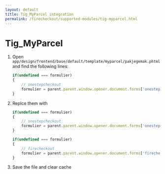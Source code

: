 ```yaml
---
layout: default
title: Tig_MyParcel integration
permalink: /firecheckout/supported-modules/tig-myparcel.html
---
```


# Tig_MyParcel

 1. Open `app/design/frontend/base/default/template/myparcel/pakjegemak.phtml` and find the following lines:

    ```javascript
    if(undefined === formulier)
    {
        // onestepcheckout
        formulier = parent.parent.window.opener.document.forms['onestepcheckout-form'];
    }
    ```

 2. Replce them with

    ```javascript
    if(undefined === formulier)
    {
        // onestepcheckout
        formulier = parent.parent.window.opener.document.forms['onestepcheckout-form'];
    }

    if(undefined === formulier)
    {
        // firecheckout
        formulier = parent.parent.window.opener.document.forms['firecheckout-form'];
    }
    ```

 3. Save the file and clear cache
